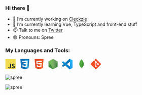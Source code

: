 ### Hi there 👋



- 🔭 I’m currently working on <a href="https://github.com/spreehertz/cleckzie">Cleckzie </a>
- 🌱 I’m currently learning Vue, TypeScript and front-end stuff
- 📫 Talk to me on <a href="https://www.twitter.com/spreehertz">Twitter</a>
- 😄 Pronouns: Spree

### My Languages and Tools:
<div>
<!-- Icons from pritudev -->
<img height="33" src="https://raw.githubusercontent.com/devicons/devicon/master/icons/javascript/javascript-original.svg" alt="js">&nbsp;&nbsp;
<img height="33" src="https://raw.githubusercontent.com/devicons/devicon/master/icons/css3/css3-original.svg" alt="css">&nbsp;&nbsp;
<img height="33" src="https://raw.githubusercontent.com/devicons/devicon/master/icons/html5/html5-original.svg" alt="html">&nbsp;&nbsp;
<img height="33" src="https://raw.githubusercontent.com/github/explore/80688e429a7d4ef2fca1e82350fe8e3517d3494d/topics/nodejs/nodejs.png" alt="nodejs">&nbsp;&nbsp;
<img height="33" src="https://raw.githubusercontent.com/github/explore/80688e429a7d4ef2fca1e82350fe8e3517d3494d/topics/visual-studio-code/visual-studio-code.png" alt="vsc">&nbsp;&nbsp;
<img height="33" src="https://github.com/devicons/devicon/blob/master/icons/mongodb/mongodb-original.svg" alt="mongodb">&nbsp;&nbsp;
<img height="33" src="https://raw.githubusercontent.com/devicons/devicon/master/icons/git/git-plain.svg" alt="git">&nbsp;&nbsp;

</div>

<div>
<p align="left">
  <img src="https://github-readme-stats.vercel.app/api?username=SpreeHertz&show_icons=true&locale=en&theme=dark&layout=compact" alt="spree" />
</p>
<p align="left">
  <img src="https://github-readme-stats.vercel.app/api/top-langs?username=SpreeHertz&show_icons=true&locale=en&layout=compact&theme=dark" alt="spree" />
</p>
<div>
